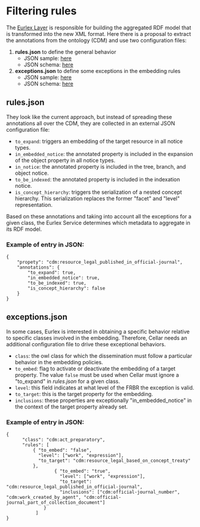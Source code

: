 
# Filtering rules
The [Eurlex Layer](https://citnet.tech.ec.europa.eu/CITnet/confluence/display/CELLAR/Eurlex+Layer) is responsible for building the aggregated RDF model that is transformed into the new XML format. Here there is a proposal to extract the annotations from the ontology (CDM) and use two configuration files:

 1. **rules.json** to define the general behavior
	- JSON sample: [here](https://raw.githubusercontent.com/op-cellar-git/eurlex-xml-format/master/new/filtering_rules/samples/rules.json)
	- JSON schema: [here](https://raw.githubusercontent.com/op-cellar-git/eurlex-xml-format/master/new/filtering_rules/json_schema/schema_exceptions.json)
 2. **exceptions.json**  to define some exceptions in the embedding rules
	- JSON sample: [here](https://raw.githubusercontent.com/op-cellar-git/eurlex-xml-format/master/new/filtering_rules/samples/exceptions.json)
	- JSON schema: [here](https://raw.githubusercontent.com/op-cellar-git/eurlex-xml-format/master/new/filtering_rules/json_schema/schema_exceptions.json)

## rules.json
They look like the current approach, but instead of spreading these annotations all over the CDM, they are collected in an external JSON configuration file:
-   `to_expand`: triggers an embedding of the target resource in all notice types.
-   `in_embedded_notice`: the annotated property is included in the expansion of the object property in all notice types.
-   `in_notice`: the annotated property is included in the tree, branch, and object notice.
-   `to_be_indexed`: the annotated property is included in the indexation notice.
-   `is_concept_hierarchy`: triggers the serialization of a nested concept hierarchy. This serialization replaces the former "facet" and "level" representation.

Based on these annotations and taking into account all the exceptions for a given class, the Eurlex Service determines which metadata to aggregate in its RDF model.
### Example of entry in JSON:
```
{
	"propety": "cdm:resource_legal_published_in_official-journal",
	"annotations": {
		"to_expand": true,
		"in_embedded_notice": true,
		"to_be_indexed": true,
		"is_concept_hierarchy": false
	}
}
```
## exceptions.json
In some cases, Eurlex is interested in obtaining a specific behavior relative to specific classes involved in the embedding. Therefore, Cellar needs an additional configuration file to drive these exceptional behaviors.
-   `class`: the owl class for which the dissemination must follow a particular behavior in the embedding policies.
-   `to_embed`:  flag to activate or deactivate the embedding of a target property. The value `false` must be used when Cellar must ignore a "to_expand" in *rules.json* for a given class.
-   `level`: this field indicates at what level of the FRBR the exception is valid.
-   `to_target`: this is the target property for the embedding.
-   `inclusions`: these properties are exceptionally "in_embedded_notice" in the context of the target property already set.
### Example of entry in JSON:
```
{
      "class": "cdm:act_preparatory",
      "rules": [
		  { "to_embed": "false",
		    "level": ["work", "expression"],
		    "to_target": "cdm:resource_legal_based_on_concept_treaty"
		  },
                  { "to_embed": "true",
                    "level": ["work", "expression"],
                    "to_target": "cdm:resource_legal_published_in_official-journal",
                    "inclusions": ["cdm:official-journal_number", "cdm:work_created_by_agent", "cdm:official-journal_part_of_collection_document"]
	          }
	       ]
}
```
